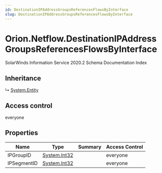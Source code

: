 ```yaml
---
id: DestinationIPAddressGroupsReferencesFlowsByInterface
slug: DestinationIPAddressGroupsReferencesFlowsByInterface
---
```


# Orion.Netflow.DestinationIPAddressGroupsReferencesFlowsByInterface

SolarWinds Information Service 2020.2 Schema Documentation Index

## Inheritance

↳ [System.Entity](./../System/Entity)

## Access control

everyone

## Properties

| Name | Type | Summary | Access Control |
| ------ | ------ | ------ | ------ |
| IPGroupID | [System.Int32](https://docs.microsoft.com/en-us/dotnet/api/system.int32) |  | everyone |
| IPSegmentID | [System.Int32](https://docs.microsoft.com/en-us/dotnet/api/system.int32) |  | everyone |

